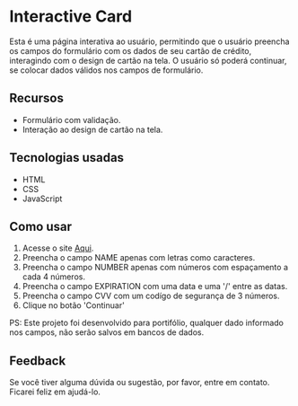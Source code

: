 # Interactive Card

Esta é uma página interativa ao usuário, permitindo que o usuário preencha os campos do formulário com os dados de seu cartão de crédito, interagindo com o design de cartão na tela. O usuário só poderá continuar, se colocar dados válidos nos campos de formulário.

## Recursos
- Formulário com validação.
- Interação ao design de cartão na tela.

## Tecnologias usadas
- HTML
- CSS
- JavaScript

## Como usar
1. Acesse o site [Aqui](https://isaacandra.github.io/Interactive-Card/).
2. Preencha o campo NAME apenas com letras como caracteres.
3. Preencha o campo NUMBER apenas com números com espaçamento a cada 4 números.
4. Preencha o campo EXPIRATION com uma data e uma '/' entre as datas.
5. Preencha o campo CVV com um codígo de segurança de 3 números.
6. Clique no botão 'Continuar'

PS: Este projeto foi desenvolvido para portifólio, qualquer dado informado nos campos, não serão salvos em bancos de dados.

## Feedback
Se você tiver alguma dúvida ou sugestão, por favor, entre em contato. Ficarei feliz em ajudá-lo.